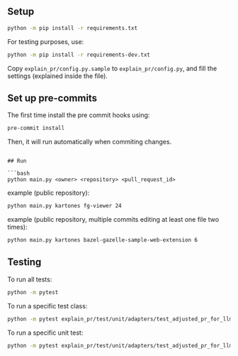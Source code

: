 
## Setup

```bash
python -m pip install -r requirements.txt
```

For testing purposes, use:
```bash
python -m pip install -r requirements-dev.txt
```

Copy `explain_pr/config.py.sample` to `explain_pr/config.py`, and fill the settings (explained inside the file).


## Set up pre-commits

The first time install the pre commit hooks using:
```bash
pre-commit install
```
Then, it will run automatically when commiting changes.
```

## Run

```bash
python main.py <owner> <repository> <pull_request_id>
```

example (public repository):
```bash
python main.py kartones fg-viewer 24
```

example (public repository, multiple commits editing at least one file two times):
```bash
python main.py kartones bazel-gazelle-sample-web-extension 6
```

## Testing

To run all tests:
```bash
python -m pytest
```

To run a specific test class:
```bash
python -m pytest explain_pr/test/unit/adapters/test_adjusted_pr_for_llm.py
```

To run a specific unit test:
```bash
python -m pytest explain_pr/test/unit/adapters/test_adjusted_pr_for_llm.py::TestAdjustedPullRequestForLlm::test_adjust_patch_data_size_with_pr_smaller_than_limit
```